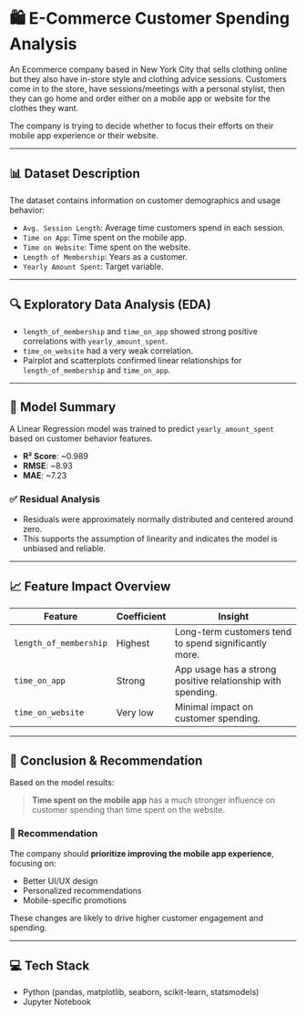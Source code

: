 # 🛍️ E-Commerce Customer Spending Analysis

An Ecommerce company based in New York City that sells clothing online but they also have in-store style and clothing advice sessions. Customers come in to the store, have sessions/meetings with a personal stylist, then they can go home and order either on a mobile app or website for the clothes they want.

The company is trying to decide whether to focus their efforts on their mobile app experience or their website.

---

## 📊 Dataset Description

The dataset contains information on customer demographics and usage behavior:

* `Avg. Session Length`: Average time customers spend in each session.
* `Time on App`: Time spent on the mobile app.
* `Time on Website`: Time spent on the website.
* `Length of Membership`: Years as a customer.
* `Yearly Amount Spent`: Target variable.

---

## 🔍 Exploratory Data Analysis (EDA)

* `length_of_membership` and `time_on_app` showed strong positive correlations with `yearly_amount_spent`.
* `time_on_website` had a very weak correlation.
* Pairplot and scatterplots confirmed linear relationships for `length_of_membership` and `time_on_app`.

---

## 🤖 Model Summary

A Linear Regression model was trained to predict `yearly_amount_spent` based on customer behavior features.

* **R² Score**: \~0.989
* **RMSE**: \~8.93
* **MAE**: \~7.23

### ✅ Residual Analysis

* Residuals were approximately normally distributed and centered around zero.
* This supports the assumption of linearity and indicates the model is unbiased and reliable.

---

## 📈 Feature Impact Overview

| Feature                | Coefficient | Insight                                                     |
| ---------------------- | ----------- | ----------------------------------------------------------- |
| `length_of_membership` | Highest     | Long-term customers tend to spend significantly more.       |
| `time_on_app`          | Strong      | App usage has a strong positive relationship with spending. |
| `time_on_website`      | Very low    | Minimal impact on customer spending.                        |

---

## 📌 Conclusion & Recommendation

Based on the model results:

> **Time spent on the mobile app** has a much stronger influence on customer spending than time spent on the website.

### 🔎 Recommendation

The company should **prioritize improving the mobile app experience**, focusing on:

* Better UI/UX design
* Personalized recommendations
* Mobile-specific promotions

These changes are likely to drive higher customer engagement and spending.

---

## 💻 Tech Stack

* Python (pandas, matplotlib, seaborn, scikit-learn, statsmodels)
* Jupyter Notebook
